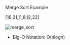 Merge Sort Example

[16,21,11,8,12,22]

   
![merge_sort](https://user-images.githubusercontent.com/36788743/159684113-bae53ed1-bb3d-4468-9920-634e46862546.png)



- Big-O Notation: O(nlogn)
